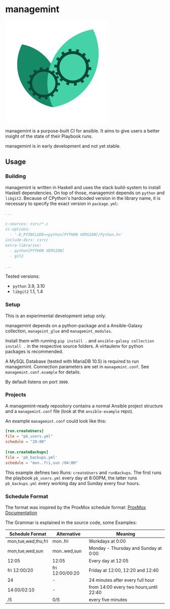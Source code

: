 # managemint

![managemint](static/logo.png "managemint")

managemint is a purpose-built CI for ansible.
It aims to give users a better insight of the state of their Playbook runs.

managemint is in early development and not yet stable.

## Usage

### Building

managemint is written in Haskell and uses the stack build-system to install Haskell dependencies.
On top of those, managemint depends on `python` and `libgit2`.
Because of CPython's hardcoded version in the library name, it is necessary to specify the exact version in `package.yml`:

```yml
...

c-sources: csrc/*.c
cc-options:
  - '-D_PYINCLUDE=<python[PYTHON VERSION]/Python.h>'
include-dirs: csrc/
extra-libraries:
  - python[PYTHON VERSION]
  - git2

...
```

Tested versions:

* `python` 3.9, 3.10
* `libgit2` 1.1, 1.4

### Setup

This is an experimental development setup only.

managemint depends on a python-package and a Ansible-Galaxy collection,
`manageint_glue` and `managemint_modules`.

Install them with running `pip install .` and `ansible-galaxy collection install .`
in the respective source folders.
A virtaulenv for python packages is recommended.

A MySQL Database (tested with MariaDB 10.5) is required to run managemint.
Connection parameters are set in `managemint.conf`.
See `managemint.conf.example` for details.

By default listens on port `3000`.

### Projects

A managemint-ready repository contains a normal Ansible project structure
and a `managemint.conf` file (look at the `ansible-example` repo).

An example `managemint.conf` could look like this:

```toml
[run.createUsers]
file = "pb_users.yml"
schedule = "20:00"

[run.createBackups]
file = 'pb_backups.yml'
schedule = "mon..fri,sun /04:00"
```

This example defines two Runs: `createUsers` and `runBackups`.
The first runs the playbook `pb_users.yml` every day at 8:00PM,
the latter runs `pb_backups.yml` every working day and Sunday every four hours.

### Schedule Format

The format was inspired by the ProxMox schedule format: [ProxMox Documentation](https://pve.proxmox.com/pve-docs/pve-admin-guide.html#chapter_calendar_events)

The Grammar is explained in the source code, some Examples:

| Schedule Format     | Alternative     | Meaning |
| --------            | --------        | -------- |
| mon,tue,wed,thu,fri | mon..fri        | Workdays at 0:00 |
| mon,tue,wed,sun     | mon..wed,sun    | Monday - Thursday and Sunday at 0:00 |
| 12:05               | 12:05           | Every day at 12:05 |
| fri 12:00/20        | fri 12:00/00:20 | Friday at 12:00, 12:20 and 12:40 |
| 24                  | -               | 24 minutes after every full hour |
| 14:00/02:10         | -               | from 14:00 every two hours,until 22:40 |
| /5                  | 0/5             | every five minutes |
